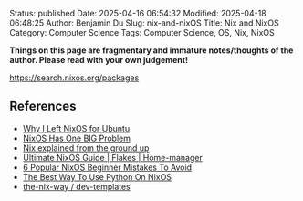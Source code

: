 Status: published
Date: 2025-04-16 06:54:32
Modified: 2025-04-18 06:48:25
Author: Benjamin Du
Slug: nix-and-nixOS
Title: Nix and NixOS
Category: Computer Science
Tags: Computer Science, OS, Nix, NixOS

**Things on this page are fragmentary and immature notes/thoughts of the author. Please read with your own judgement!**

https://search.nixos.org/packages

## References

- [Why I Left NixOS for Ubuntu](https://fd93.me/nixos-to-ubuntu)
- [NixOS Has One BIG Problem](https://www.youtube.com/watch?v=i6wSn8OlBNc)
- [Nix explained from the ground up](https://www.youtube.com/watch?v=5D3nUU1OVx8)
- [Ultimate NixOS Guide | Flakes | Home-manager](https://www.youtube.com/watch?v=a67Sv4Mbxmc)
- [6 Popular NixOS Beginner Mistakes To Avoid](https://www.youtube.com/watch?v=jQzPRYgJw04)
- [The Best Way To Use Python On NixOS](https://www.youtube.com/watch?v=6fftiTJ2vuQ)
- [the-nix-way / dev-templates](https://github.com/the-nix-way/dev-templates)

